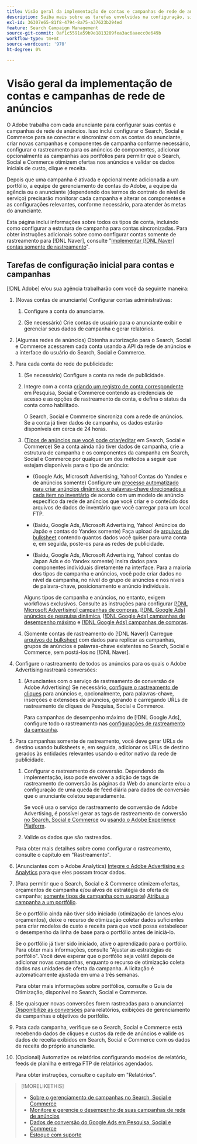 ```yaml
---
title: Visão geral da implementação de contas e campanhas de rede de anúncios
description: Saiba mais sobre as tarefas envolvidas na configuração, sincronização e gerenciamento de suas contas de rede de anúncios.
exl-id: 36307e65-81f8-4794-8a75-a37623b294ed
feature: Search Campaign Management
source-git-commit: 0af1c5591a59b9e1813209fea3ac6aaecc0e649b
workflow-type: tm+mt
source-wordcount: '970'
ht-degree: 0%

---
```


# Visão geral da implementação de contas e campanhas de rede de anúncios

O Adobe trabalha com cada anunciante para configurar suas contas e campanhas de rede de anúncios. Isso inclui configurar o Search, Social e Commerce para se conectar e sincronizar com as contas do anunciante, criar novas campanhas e componentes de campanha conforme necessário, configurar o rastreamento para os anúncios de componentes, adicionar opcionalmente as campanhas aos portfólios para permitir que o Search, Social e Commerce otimizem ofertas nos anúncios e validar os dados iniciais de custo, clique e receita.

Depois que uma campanha é ativada e opcionalmente adicionada a um portfólio, a equipe de gerenciamento de contas do Adobe, a equipe da agência ou o anunciante (dependendo dos termos do contrato de nível de serviço) precisarão monitorar cada campanha e alterar os componentes e as configurações relevantes, conforme necessário, para atender às metas do anunciante.

Esta página inclui informações sobre todos os tipos de conta, incluindo como configurar a estrutura de campanha para contas sincronizadas. Para obter instruções adicionais sobre como configurar contas somente de rastreamento para [!DNL Naver], consulte &quot;[Implementar [!DNL Naver] contas somente de rastreamento](/help/search-social-commerce/campaign-management/naver-tracking-only-account-implement.md)&quot;.

## Tarefas de configuração inicial para contas e campanhas

[!DNL Adobe] e/ou sua agência trabalharão com você da seguinte maneira:

1. (Novas contas de anunciante) Configurar contas administrativas:

   1. Configure a conta do anunciante.

   1. (Se necessário) Crie contas de usuário para o anunciante exibir e gerenciar seus dados de campanha e gerar relatórios.

1. (Algumas redes de anúncios) Obtenha autorização para o Search, Social e Commerce acessarem cada conta usando a API da rede de anúncios e a interface do usuário do Search, Social e Commerce.

1. Para cada conta de rede de publicidade:

   1. (Se necessário) Configure a conta na rede de publicidade.

   1. Integre com a conta [criando um registro de conta correspondente](/help/search-social-commerce/campaign-management/accounts/ad-network-account-manage.md#create-account) em Pesquisa, Social e Commerce contendo as credenciais de acesso e as opções de rastreamento da conta, e defina o status da conta como habilitado.

      O Search, Social e Commerce sincroniza com a rede de anúncios. Se a conta já tiver dados de campanha, os dados estarão disponíveis em cerca de 24 horas.

   1. ([Tipos de anúncios que você pode criar/editar](/help/search-social-commerce/introduction/supported-inventory.md) em Search, Social e Commerce) Se a conta ainda não tiver dados de campanha, crie a estrutura de campanha e os componentes da campanha em Search, Social e Commerce por qualquer um dos métodos a seguir que estejam disponíveis para o tipo de anúncio:

      * (Google Ads, Microsoft Advertising, Yahoo! Contas do Yandex e de anúncios somente) Configure um [processo automatizado para criar anúncios dinâmicos e palavras-chave direcionados a cada item no inventário](/help/search-social-commerce/campaign-management/inventory-feeds/inventory-feeds-about.md) de acordo com um modelo de anúncio específico da rede de anúncios que você criar e o conteúdo dos arquivos de dados de inventário que você carregar para um local FTP.

      * (Baidu, Google Ads, Microsoft Advertising, Yahoo! Anúncios do Japão e contas do Yandex somente) Faça upload de [arquivos de bulksheet](/help/search-social-commerce/campaign-management/bulksheets/bulksheet-about.md) contendo quantos dados você quiser para uma conta e, em seguida, poste-os para as redes de publicidade.

      * (Baidu, Google Ads, Microsoft Advertising, Yahoo! contas do Japan Ads e do Yandex somente) Insira dados para componentes individuais diretamente na interface. Para a maioria dos tipos de campanha e anúncios, você pode criar dados no nível da campanha, no nível do grupo de anúncios e nos níveis de palavra-chave, posicionamento e anúncio individuais.

      Alguns tipos de campanha e anúncios, no entanto, exigem workflows exclusivos. Consulte as instruções para configurar [[!DNL Microsoft Advertising] campanhas de compras](/help/search-social-commerce/campaign-management/special-workflows/microsoft-shopping-campaigns.md), [[!DNL Google Ads] anúncios de pesquisa dinâmica](/help/search-social-commerce/campaign-management/special-workflows/google-dynamic-search-ads.md), [[!DNL Google Ads] campanhas de desempenho máximo](/help/search-social-commerce/campaign-management/special-workflows/google-performance-max-campaigns.md) e [[!DNL Google Ads] campanhas de compras](/help/search-social-commerce/campaign-management/special-workflows/google-shopping-campaigns.md).

   1. (Somente contas de rastreamento do [!DNL Naver]) Carregue [arquivos de bulksheet](/help/search-social-commerce/campaign-management/bulksheets/bulksheet-about.md) com dados para replicar as campanhas, grupos de anúncios e palavras-chave existentes no Search, Social e Commerce, sem postá-los no [!DNL Naver].

1. Configure o rastreamento de todos os anúncios para os quais o Adobe Advertising rastreará conversões:

   1. (Anunciantes com o serviço de rastreamento de conversão de Adobe Advertising) Se necessário, [configure o rastreamento de cliques](/help/search-social-commerce/tracking/click-tracking-ways-to-generate.md) para anúncios e, opcionalmente, para palavras-chave, inserções e extensões de anúncios, gerando e carregando URLs de rastreamento de cliques de Pesquisa, Social e Commerce.

      Para campanhas de desempenho máximo de [!DNL Google Ads], configure todo o rastreamento nas [configurações de rastreamento da campanha](/help/search-social-commerce/campaign-management/campaigns/campaign-settings-google.md).

1. Para campanhas somente de rastreamento, você deve gerar URLs de destino usando bulksheets e, em seguida, adicionar os URLs de destino gerados às entidades relevantes usando o editor nativo da rede de publicidade.

   1. Configurar o rastreamento de conversão. Dependendo da implementação, isso pode envolver a adição de tags de rastreamento de conversão às páginas da Web do anunciante e/ou a configuração de uma queda de feed diária para dados de conversão que o anunciante coletou separadamente.

      Se você usa o serviço de rastreamento de conversão de Adobe Advertising, é possível gerar as tags de rastreamento de conversão [no Search, Social e Commerce](/help/search-social-commerce/tools/conversion-tag-generate.md) ou [usando o Adobe Experience Platform](https://experienceleague.adobe.com/docs/experience-platform/destinations/catalog/advertising/adobe-advertising-cloud.html).

   1. Valide os dados que são rastreados.

   Para obter mais detalhes sobre como configurar o rastreamento, consulte o capítulo em &quot;Rastreamento&quot;.

1. (Anunciantes com o Adobe Analytics) [Integre o Adobe Advertising e o Analytics](https://experienceleague.adobe.com/docs/advertising/integrations/analytics/overview.html) para que eles possam trocar dados.

1. (Para permitir que o Search, Social e &amp; Commerce otimizem ofertas, orçamentos de campanha e/ou alvos de estratégia de oferta de campanha; [somente tipos de campanha com suporte](/help/search-social-commerce/introduction/supported-inventory.md)) [Atribua a campanha a um portfólio](/help/search-social-commerce/campaign-management/campaign-assign-to-portfolio.md).

   Se o portfólio ainda não tiver sido iniciado (otimização de lances e/ou orçamentos), deixe o recurso de otimização coletar dados suficientes para criar modelos de custo e receita para que você possa estabelecer o desempenho da linha de base para o portfólio antes de iniciá-lo.

   Se o portfólio já tiver sido iniciado, ative o aprendizado para o portfólio. Para obter mais informações, consulte &quot;Ajustar as estratégias de portfólio&quot;. Você deve esperar que o portfólio seja volátil depois de adicionar novas campanhas, enquanto o recurso de otimização coleta dados nas unidades de oferta da campanha. A licitação é automaticamente ajustada em uma a três semanas.

   Para obter mais informações sobre portfólios, consulte o Guia de Otimização, disponível no Search, Social e Commerce.<!-- verify convention for referencing Optimization Guide here -->

1. (Se quaisquer novas conversões forem rastreadas para o anunciante) [Disponibilize as conversões](/help/search-social-commerce/admin/conversion-metrics/conversion-metric-about.md) para relatórios, exibições de gerenciamento de campanhas e objetivos de portfólio.

1. Para cada campanha, verifique se o Search, Social e Commerce está recebendo dados de cliques e custos da rede de anúncios e valide os dados de receita exibidos em Search, Social e Commerce com os dados de receita do próprio anunciante.

1. (Opcional) Automatize os relatórios configurando modelos de relatório, feeds de planilha e entrega FTP de relatórios agendados.

   Para obter instruções, consulte o capítulo em &quot;Relatórios&quot;.

>[!MORELIKETHIS]
>
>* [Sobre o gerenciamento de campanhas no Search, Social e Commerce](campaign-management-about.md)
>* [Monitore e gerencie o desempenho de suas campanhas de rede de anúncios](monitor-performance-campaigns.md)
>* [Dados de conversão do Google Ads em Pesquisa, Social e Commerce](google-conversion-data.md)
>* [Estoque com suporte](/help/search-social-commerce/introduction/supported-inventory.md)
